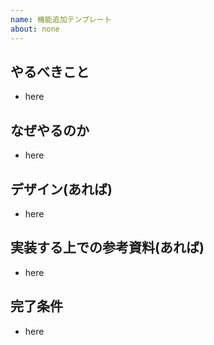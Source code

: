 ```yaml
---
name: 機能追加テンプレート
about: none
---
```


## やるべきこと

-   here

## なぜやるのか

-   here

## デザイン(あれば)

-   here

## 実装する上での参考資料(あれば)

-   here

## 完了条件

-   here
